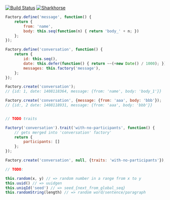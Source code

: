 [![Build Status](https://travis-ci.org/dmitriiabramov/fractaljs.svg?branch=master)](https://travis-ci.org/dmitriiabramov/fractaljs)
[![Sharkhorse](https://raw.githubusercontent.com/dmitriiabramov/sharkhorse/master/shark-horse.jpg)](https://raw.githubusercontent.com/dmitriiabramov/sharkhorse/master/shark-horse.jpg)
```javascript
Factory.define('message', function() {
    return {
        from: 'name',
        body: this.seq(function(n) { return 'body_' + n; })
    };
});

Factory.define('conversation', function() {
    return {
        id: this.seq(),
        date: this.defer(function() { return ~~(+new Date() / 1000); }),
        messages: this.factory('message'),
    };
});

Factory.create('conversation');
// {id: 1, date: 1408118364, message: {from: 'name', body: 'body_1'}}

Factory.create('conversation', {message: {from: 'aaa', body: 'bbb'});
// {id:, 2 date: 1408118931, message: {from: 'aaa', body: 'bbb'}}


// TODO traits

Factory('conversation').trait('with-no-participants', function() {
    // gets merged into 'conversation' factory'
    return {
        participants: []
    };
});

Factory.create('conversation', null, {traits: 'with-no-participants'});

// TODO:

this.random(x, y) // => random number in a range from x to y
this.uuid() // => uuidgen
this.uniqId('seed') // => seed_{next_from_global_seq}
this.randomString(length) // => random word/sentence/paragraph
```

